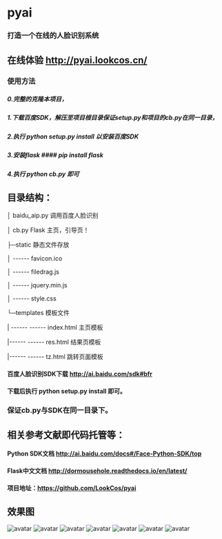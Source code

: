 # pyai
### 打造一个在线的人脸识别系统
## 在线体验 http://pyai.lookcos.cn/

### 使用方法
##### 0.完整的克隆本项目，
##### 1.下载百度SDK，解压至项目根目录保证setup.py和项目的cb.py在同一目录，
##### 2.执行 python setup.py install 以安装百度SDK
##### 3.安装flask  #### pip install flask
##### 4.执行 python cb.py 即可

## 目录结构：

│  baidu_aip.py 调用百度人脸识别

│  cb.py Flask 主页，引导页！

├─static  静态文件存放

│ ------     favicon.ico 

│ ------      filedrag.js 

│ ------     jquery.min.js

│ ------      style.css 

└─templates 模板文件

| ------ ------   index.html  主页模板

|------ ------     res.html  结果页模板

|------ ------     tz.html   跳转页面模板

#### 百度人脸识别SDK下载  http://ai.baidu.com/sdk#bfr  
#### 下载后执行 python setup.py install 即可。 
### 保证cb.py与SDK在同一目录下。

## 相关参考文献即代码托管等：
#### Python SDK文档  http://ai.baidu.com/docs#/Face-Python-SDK/top

#### Flask中文文档  http://dormousehole.readthedocs.io/en/latest/ 

#### 项目地址：https://github.com/LookCos/pyai 
## 效果图
![avatar](https://raw.githubusercontent.com/LookCos/pyai/master/%E6%95%88%E6%9E%9C%E5%9B%BE/1.png)
![avatar](https://raw.githubusercontent.com/LookCos/pyai/master/%E6%95%88%E6%9E%9C%E5%9B%BE/2.png)
![avatar](https://raw.githubusercontent.com/LookCos/pyai/master/%E6%95%88%E6%9E%9C%E5%9B%BE/3.png)
![avatar](https://raw.githubusercontent.com/LookCos/pyai/master/%E6%95%88%E6%9E%9C%E5%9B%BE/4.png)
![avatar](https://raw.githubusercontent.com/LookCos/pyai/master/%E6%95%88%E6%9E%9C%E5%9B%BE/5.png)
![avatar](https://raw.githubusercontent.com/LookCos/pyai/master/%E6%95%88%E6%9E%9C%E5%9B%BE/6.jpg)
![avatar](https://raw.githubusercontent.com/LookCos/pyai/master/%E6%95%88%E6%9E%9C%E5%9B%BE/7.jpg)
